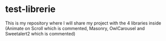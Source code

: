 # test-librerie
This is my repository where I will share my project with the 4 libraries inside (Animate on Scroll which is commented, Masonry, OwlCarousel and Sweetalert2 which is commented)
